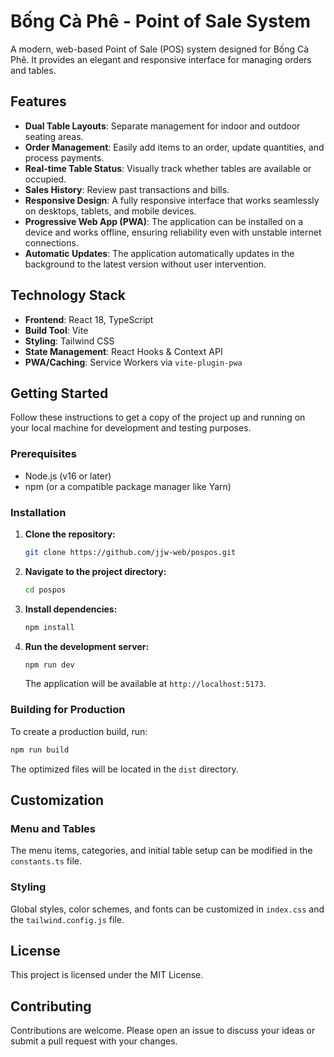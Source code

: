 # Bống Cà Phê - Point of Sale System

A modern, web-based Point of Sale (POS) system designed for Bống Cà Phê. It provides an elegant and responsive interface for managing orders and tables.

## Features

*   **Dual Table Layouts**: Separate management for indoor and outdoor seating areas.
*   **Order Management**: Easily add items to an order, update quantities, and process payments.
*   **Real-time Table Status**: Visually track whether tables are available or occupied.
*   **Sales History**: Review past transactions and bills.
*   **Responsive Design**: A fully responsive interface that works seamlessly on desktops, tablets, and mobile devices.
*   **Progressive Web App (PWA)**: The application can be installed on a device and works offline, ensuring reliability even with unstable internet connections.
*   **Automatic Updates**: The application automatically updates in the background to the latest version without user intervention.

## Technology Stack

*   **Frontend**: React 18, TypeScript
*   **Build Tool**: Vite
*   **Styling**: Tailwind CSS
*   **State Management**: React Hooks & Context API
*   **PWA/Caching**: Service Workers via `vite-plugin-pwa`

## Getting Started

Follow these instructions to get a copy of the project up and running on your local machine for development and testing purposes.

### Prerequisites

*   Node.js (v16 or later)
*   npm (or a compatible package manager like Yarn)

### Installation

1.  **Clone the repository:**
    ```bash
    git clone https://github.com/jjw-web/pospos.git
    ```

2.  **Navigate to the project directory:**
    ```bash
    cd pospos
    ```

3.  **Install dependencies:**
    ```bash
    npm install
    ```

4.  **Run the development server:**
    ```bash
    npm run dev
    ```
    The application will be available at `http://localhost:5173`.

### Building for Production

To create a production build, run:
```bash
npm run build
```
The optimized files will be located in the `dist` directory.

## Customization

### Menu and Tables
The menu items, categories, and initial table setup can be modified in the `constants.ts` file.

### Styling
Global styles, color schemes, and fonts can be customized in `index.css` and the `tailwind.config.js` file.

## License

This project is licensed under the MIT License.

## Contributing

Contributions are welcome. Please open an issue to discuss your ideas or submit a pull request with your changes.
